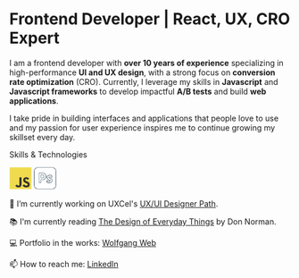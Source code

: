 # Frontend Developer | React, UX, CRO Expert
I am a frontend developer with **over 10 years of experience** specializing in high-performance **UI and UX design**, with a strong focus on **conversion rate optimization** (CRO). Currently, I leverage my skills in **Javascript** and **Javascript frameworks** to develop impactful **A/B tests** and build **web applications**.

I take pride in building interfaces and applications that people love to use and my passion for user experience inspires me to continue growing my skillset every day.

<p>Skills & Technologies</p>
<p> 
  <img src="https://raw.githubusercontent.com/devicons/devicon/master/icons/javascript/javascript-original.svg" alt="javascript" width="40" height="40"/> 
  <img src="https://raw.githubusercontent.com/devicons/devicon/master/icons/photoshop/photoshop-line.svg" alt="photoshop" width="40" height="40"/> 
</p>

🔭 I’m currently working on UXCel's [UX/UI Designer Path](https://app.uxcel.com/career-paths/ux-ui-designer). 

📚 I'm currently reading [The Design of Everyday Things](https://www.amazon.com/Design-Everyday-Things-Revised-Expanded/dp/0465050654/) by Don Norman. 

💻 Portfolio in the works: [Wolfgang Web](https://www.wolfgangweb.net/)

📫 How to reach me: [LinkedIn](https://www.linkedin.com/in/jaredschoen/)

